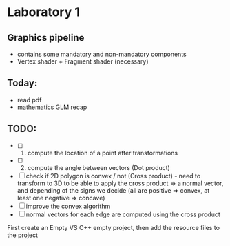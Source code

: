 # Laboratory 1

## Graphics pipeline
- contains some mandatory and non-mandatory components
- Vertex shader + Fragment shader (necessary)

## Today:
- read pdf
- mathematics GLM recap 

## TODO:
- [ ] 1. compute the location of a point after transformations
- [ ] 2. compute the angle between vectors (Dot product)
- [ ] check if 2D polygon is convex / not (Cross product) - need to transform to 3D to be able to apply the cross product $\Rightarrow$ a normal vector, and depending of the signs we decide (all are positive => convex, at least one negative $\Rightarrow$ concave)
- [ ] improve the convex algorithm
- [ ] normal vectors for each edge are computed using the cross product

First create an Empty VS C++ empty project, then add the resource files to the project 